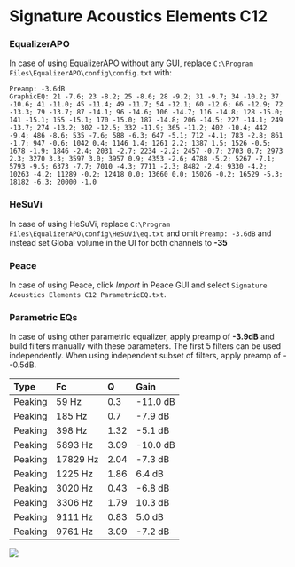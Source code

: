 # Signature Acoustics Elements C12

### EqualizerAPO
In case of using EqualizerAPO without any GUI, replace `C:\Program Files\EqualizerAPO\config\config.txt`
with:
```
Preamp: -3.6dB
GraphicEQ: 21 -7.6; 23 -8.2; 25 -8.6; 28 -9.2; 31 -9.7; 34 -10.2; 37 -10.6; 41 -11.0; 45 -11.4; 49 -11.7; 54 -12.1; 60 -12.6; 66 -12.9; 72 -13.3; 79 -13.7; 87 -14.1; 96 -14.6; 106 -14.7; 116 -14.8; 128 -15.0; 141 -15.1; 155 -15.1; 170 -15.0; 187 -14.8; 206 -14.5; 227 -14.1; 249 -13.7; 274 -13.2; 302 -12.5; 332 -11.9; 365 -11.2; 402 -10.4; 442 -9.4; 486 -8.6; 535 -7.6; 588 -6.3; 647 -5.1; 712 -4.1; 783 -2.8; 861 -1.7; 947 -0.6; 1042 0.4; 1146 1.4; 1261 2.2; 1387 1.5; 1526 -0.5; 1678 -1.9; 1846 -2.4; 2031 -2.7; 2234 -2.2; 2457 -0.7; 2703 0.7; 2973 2.3; 3270 3.3; 3597 3.0; 3957 0.9; 4353 -2.6; 4788 -5.2; 5267 -7.1; 5793 -9.5; 6373 -7.7; 7010 -4.3; 7711 -2.3; 8482 -2.4; 9330 -4.2; 10263 -4.2; 11289 -0.2; 12418 0.0; 13660 0.0; 15026 -0.2; 16529 -5.3; 18182 -6.3; 20000 -1.0
```

### HeSuVi
In case of using HeSuVi, replace `C:\Program Files\EqualizerAPO\config\HeSuVi\eq.txt` and omit `Preamp:
-3.6dB` and instead set Global volume in the UI for both channels to **-35**

### Peace
In case of using Peace, click *Import* in Peace GUI and select `Signature Acoustics Elements C12 ParametricEQ.txt`.

### Parametric EQs
In case of using other parametric equalizer, apply preamp of **-3.9dB** and build filters manually
with these parameters. The first 5 filters can be used independently.
When using independent subset of filters, apply preamp of --0.5dB.

| Type    | Fc       |    Q | Gain     |
|:--------|:---------|:-----|:---------|
| Peaking | 59 Hz    | 0.3  | -11.0 dB |
| Peaking | 185 Hz   | 0.7  | -7.9 dB  |
| Peaking | 398 Hz   | 1.32 | -5.1 dB  |
| Peaking | 5893 Hz  | 3.09 | -10.0 dB |
| Peaking | 17829 Hz | 2.04 | -7.3 dB  |
| Peaking | 1225 Hz  | 1.86 | 6.4 dB   |
| Peaking | 3020 Hz  | 0.43 | -6.8 dB  |
| Peaking | 3306 Hz  | 1.79 | 10.3 dB  |
| Peaking | 9111 Hz  | 0.83 | 5.0 dB   |
| Peaking | 9761 Hz  | 3.09 | -7.2 dB  |

![](https://raw.githubusercontent.com/jaakkopasanen/AutoEq/master/results/innerfidelity/sbaf-serious/Signature%20Acoustics%20Elements%20C12/Signature%20Acoustics%20Elements%20C12.png)